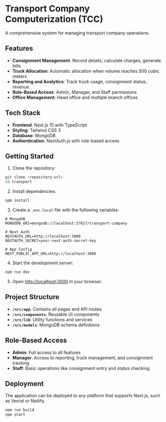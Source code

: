 # Transport Company Computerization (TCC)

A comprehensive system for managing transport company operations.

## Features

- **Consignment Management**: Record details, calculate charges, generate bills
- **Truck Allocation**: Automatic allocation when volume reaches 500 cubic meters
- **Reporting and Analytics**: Track truck usage, consignment status, revenue
- **Role-Based Access**: Admin, Manager, and Staff permissions
- **Office Management**: Head office and multiple branch offices

## Tech Stack

- **Frontend**: Next.js 15 with TypeScript
- **Styling**: Tailwind CSS 3
- **Database**: MongoDB
- **Authentication**: NextAuth.js with role-based access

## Getting Started

1. Clone the repository:
```bash
git clone <repository-url>
cd transport
```

2. Install dependencies:
```bash
npm install
```

3. Create a `.env.local` file with the following variables:
```
# MongoDB
MONGODB_URI=mongodb://localhost:27017/transport-company

# Next Auth
NEXTAUTH_URL=http://localhost:3000
NEXTAUTH_SECRET=your-next-auth-secret-key

# App Config
NEXT_PUBLIC_APP_URL=http://localhost:3000
```

4. Start the development server:
```bash
npm run dev
```

5. Open [http://localhost:3000](http://localhost:3000) in your browser.

## Project Structure

- **`/src/app`**: Contains all pages and API routes
- **`/src/components`**: Reusable UI components
- **`/src/lib`**: Utility functions and services
- **`/src/models`**: MongoDB schema definitions

## Role-Based Access

- **Admin**: Full access to all features
- **Manager**: Access to reporting, truck management, and consignment tracking
- **Staff**: Basic operations like consignment entry and status checking

## Deployment

The application can be deployed to any platform that supports Next.js, such as Vercel or Netlify.

```bash
npm run build
npm start
```
